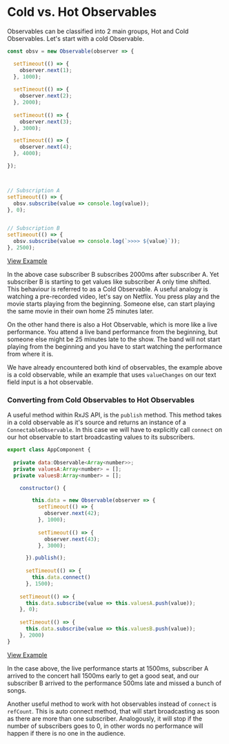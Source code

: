 # Cold vs. Hot Observables
Observables can be classified into 2 main groups, Hot and Cold Observables. Let's start with a cold Observable. 

```js
const obsv = new Observable(observer => {

  setTimeout(() => {
    observer.next(1);
  }, 1000);
  
  setTimeout(() => {
    observer.next(2);
  }, 2000);
  
  setTimeout(() => {
    observer.next(3);
  }, 3000);

  setTimeout(() => {
    observer.next(4);
  }, 4000);

});



// Subscription A
setTimeout(() => {
  obsv.subscribe(value => console.log(value));
}, 0);


// Subscription B
setTimeout(() => {
  obsv.subscribe(value => console.log(`>>>> ${value}`));
}, 2500);
```
[View Example](http://plnkr.co/edit/cKDMkYUx55nnVvVhMblz)

In the above case subscriber B subscribes 2000ms after subscriber A. Yet subscriber B is starting to get values like subscriber A only time shifted. This behaviour is referred to as a Cold Observable. A useful analogy is watching a pre-recorded video, let's say on Netflix. You press play and the movie starts playing from the beginning. Someone else, can start playing the same movie in their own home 25 minutes later.

On the other hand there is also a Hot Observable, which is more like a live performance. You attend a live band performance from the beginning, but someone else might be 25 minutes late to the show. The band will not start playing from the beginning and you have to start watching the performance from where it is.

We have already encountered both kind of observables, the example above is a cold observable, while an example that uses `valueChanges` on our text field input is a hot observable.

### Converting from Cold Observables to Hot Observables
A useful method within RxJS API, is the `publish` method. This method takes in a cold observable as it's source and returns an instance of a `ConnectableObservable`. In this case we will have to explicitly call `connect` on our hot observable to start broadcasting values to its subscribers.

```js
export class AppComponent {
  
  private data:Observable<Array<number>>;
  private valuesA:Array<number> = [];
  private valuesB:Array<number> = [];

	constructor() {

		this.data = new Observable(observer => {
		  setTimeout(() => {
		    observer.next(42);
		  }, 1000);
		  
		  setTimeout(() => {
		    observer.next(43);
		  }, 3000);

	  }).publish();
	  
	  setTimeout(() => {
	    this.data.connect()
	  }, 1500);
    
    setTimeout(() => {
      this.data.subscribe(value => this.valuesA.push(value));
    }, 0);
    
    setTimeout(() => {
      this.data.subscribe(value => this.valuesB.push(value));
    }, 2000)
}
```
[View Example](http://plnkr.co/edit/J1QPds2mHgWO17Ms06Hq)

In the case above, the live performance starts at 1500ms, subscriber A arrived to the concert hall 1500ms early to get a good seat, and our subscriber B arrived to the performance 500ms late and missed a bunch of songs.

Another useful method to work with hot observables instead of `connect` is `refCount`. This is auto connect method, that will start broadcasting as soon as there are more than one subscriber. Analogously, it will stop if the number of subscribers goes to 0, in other words no performance will happen if there is no one in the audience.


